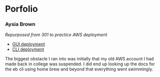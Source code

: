 # Porfolio 
### Aysia Brown
*Repurposed from 301 to practice AWS deployment*

- [GUI deployment]()
- [CLI deployment]()

The biggest obstacle I ran into was initially that my old AWS account I had made back in college was suspended. I did end up looking up the docs for the eb cli using home brew and beyond that everything went swimmingly.  